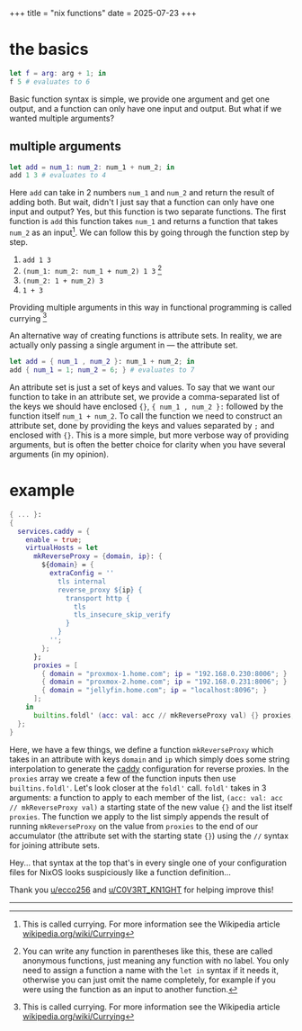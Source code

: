 +++
title = "nix functions"
date = 2025-07-23
+++

# the basics
```nix
let f = arg: arg + 1; in
f 5 # evaluates to 6
```

Basic function syntax is simple, we provide one argument and get one output, and a function can only have one input and output. But what if we wanted multiple arguments?

## multiple arguments

```nix
let add = num_1: num_2: num_1 + num_2; in
add 1 3 # evaluates to 4
```

Here `add` can take in 2 numbers `num_1` and `num_2` and return the result of adding both. But wait, didn't I just say that a function can only have one input and output? Yes, but this function is two separate functions. The first function is `add` this function takes `num_1` and returns a function that takes `num_2` as an input[^currying_wiki]. We can follow this by going through the function step by step.

[^currying_wiki]: This is called currying. For more information see the Wikipedia article [wikipedia.org/wiki/Currying](<https://wikipedia.org/wiki/Currying>)

1. `add 1 3`
2. `(num_1: num_2: num_1 + num_2) 1 3` [^anon_functions]
3. `(num_2: 1 + num_2) 3`
4. `1 + 3`

[^anon_functions]: You can write any function in parentheses like this, these are called anonymous functions, just meaning any function with no label. You only need to assign a function a name with the `let in` syntax if it needs it, otherwise you can just omit the name completely, for example if you were using the function as an input to another function.

Providing multiple arguments in this way in functional programming is called currying [^currying_wiki]

An alternative way of creating functions is attribute sets. In reality, we are actually only passing a single argument in — the attribute set.

```nix
let add = { num_1 , num_2 }: num_1 + num_2; in
add { num_1 = 1; num_2 = 6; } # evaluates to 7
```

An attribute set is just a set of keys and values. To say that we want our function to take in an attribute set, we provide a comma-separated list of the keys we should have enclosed `{}`, `{ num_1 , num_2 }:` followed by the function itself `num_1 + num_2`. To call the function we need to construct an attribute set, done by providing the keys and values separated by `;` and enclosed with `{}`. This is a more simple, but more verbose way of providing arguments, but is often the better choice for clarity when you have several arguments (in my opinion).

# example
```nix
{ ... }:
{
  services.caddy = {
    enable = true;
    virtualHosts = let
      mkReverseProxy = {domain, ip}: {
        ${domain} = {
          extraConfig = ''
            tls internal
            reverse_proxy ${ip} {
              transport http {
                tls
                tls_insecure_skip_verify
              }
            }
          '';
        };
      };
      proxies = [
        { domain = "proxmox-1.home.com"; ip = "192.168.0.230:8006"; }
        { domain = "proxmox-2.home.com"; ip = "192.168.0.231:8006"; }
        { domain = "jellyfin.home.com"; ip = "localhost:8096"; }
      ];
    in
      builtins.foldl' (acc: val: acc // mkReverseProxy val) {} proxies;
  };
}
```

Here, we have a few things, we define a function `mkReverseProxy` which takes in an attribute with keys `domain` and `ip` which simply does some string interpolation to generate the [caddy](<https://caddyserver.com/>) configuration for reverse proxies. In the `proxies` array we create a few of the function inputs then use `builtins.foldl'`. Let's look closer at the `foldl'` call. `foldl'` takes in 3 arguments: a function to apply to each member of the list, `(acc: val: acc // mkReverseProxy val)` a starting state of the new value `{}` and the list itself `proxies`. The function we apply to the list simply appends the result of running `mkReverseProxy` on the value from `proxies` to the end of our accumulator (the attribute set with the starting state `{}`) using the `//` syntax for joining attribute sets.

Hey... that syntax at the top that's in every single one of your configuration files for NixOS looks suspiciously like a function definition...

Thank you [u/ecco256](<https://www.reddit.com/user/ecco256/>) and [u/C0V3RT_KN1GHT](<https://www.reddit.com/user/C0V3RT_KN1GHT/>) for helping improve this!

---
